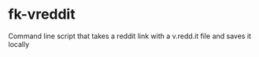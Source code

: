 # fk-vreddit
Command line script that takes a reddit link with a v.redd.it file and saves it locally
